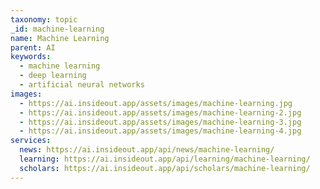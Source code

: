 ```yaml
---
taxonomy: topic
_id: machine-learning
name: Machine Learning
parent: AI
keywords:
  - machine learning
  - deep learning
  - artificial neural networks
images:
  - https://ai.insideout.app/assets/images/machine-learning.jpg
  - https://ai.insideout.app/assets/images/machine-learning-2.jpg
  - https://ai.insideout.app/assets/images/machine-learning-3.jpg
  - https://ai.insideout.app/assets/images/machine-learning-4.jpg
services:
  news: https://ai.insideout.app/api/news/machine-learning/
  learning: https://ai.insideout.app/api/learning/machine-learning/
  scholars: https://ai.insideout.app/api/scholars/machine-learning/
---
```

